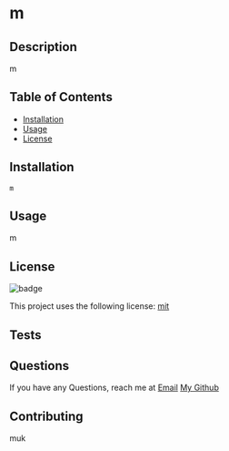 # m 

## Description
   m
   
## Table of Contents

  - [Installation](#Installation)
  - [Usage](#Usage)
  - [License](#License)

## Installation
    m

## Usage
m

## License
![badge](https://img.shields.io/badge/License-mit-green)

This project uses the following license: [mit](https://choosealicense.com/licenses/mit/)



## Tests

## Questions
If you have any Questions, reach me at [Email](m)
[My Github](m)
    

## Contributing 
  muk
